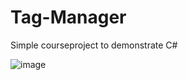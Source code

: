 # Tag-Manager
Simple courseproject to demonstrate C#

![image](https://user-images.githubusercontent.com/58859798/73494488-47c20900-43bd-11ea-9b76-683b39ae401e.png)

